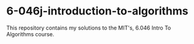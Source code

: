 # 6-046j-introduction-to-algorithms
This repository contains my solutions to the MIT's, 6.046 Intro To Algorithms course.

